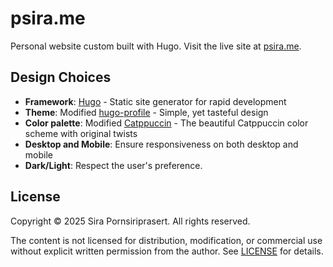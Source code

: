 # psira.me

Personal website custom built with Hugo. Visit the live site at [psira.me](https://psira.me/).

## Design Choices
- **Framework**: [Hugo](https://gohugo.io/) - Static site generator for rapid development
- **Theme**: Modified [hugo-profile](https://github.com/gurusabarish/hugo-profile) - Simple, yet tasteful design
- **Color palette**: Modified [Catppuccin](https://catppuccin.com/) - The beautiful Catppuccin color scheme with original twists
- **Desktop and Mobile**: Ensure responsiveness on both desktop and mobile
- **Dark/Light**: Respect the user's preference.

## License
Copyright © 2025 Sira Pornsiriprasert. All rights reserved.

The content is not licensed for distribution, modification, or commercial use without explicit written permission from the author. See [LICENSE](LICENSE) for details.
